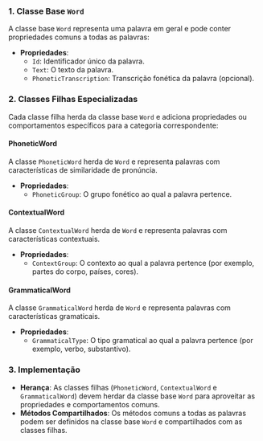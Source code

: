 ### **1. Classe Base `Word`**

A classe base `Word` representa uma palavra em geral e pode conter propriedades comuns a todas as palavras:

- **Propriedades**:
  - `Id`: Identificador único da palavra.
  - `Text`: O texto da palavra.
  - `PhoneticTranscription`: Transcrição fonética da palavra (opcional).

### **2. Classes Filhas Especializadas**

Cada classe filha herda da classe base `Word` e adiciona propriedades ou comportamentos específicos para a categoria correspondente:

#### **PhoneticWord**

A classe `PhoneticWord` herda de `Word` e representa palavras com características de similaridade de pronúncia.

- **Propriedades**:
  - `PhoneticGroup`: O grupo fonético ao qual a palavra pertence.

#### **ContextualWord**

A classe `ContextualWord` herda de `Word` e representa palavras com características contextuais.

- **Propriedades**:
  - `ContextGroup`: O contexto ao qual a palavra pertence (por exemplo, partes do corpo, países, cores).

#### **GrammaticalWord**

A classe `GrammaticalWord` herda de `Word` e representa palavras com características gramaticais.

- **Propriedades**:
  - `GrammaticalType`: O tipo gramatical ao qual a palavra pertence (por exemplo, verbo, substantivo).

### **3. Implementação**

- **Herança**: As classes filhas (`PhoneticWord`, `ContextualWord` e `GrammaticalWord`) devem herdar da classe base `Word` para aproveitar as propriedades e comportamentos comuns.
- **Métodos Compartilhados**: Os métodos comuns a todas as palavras podem ser definidos na classe base `Word` e compartilhados com as classes filhas.